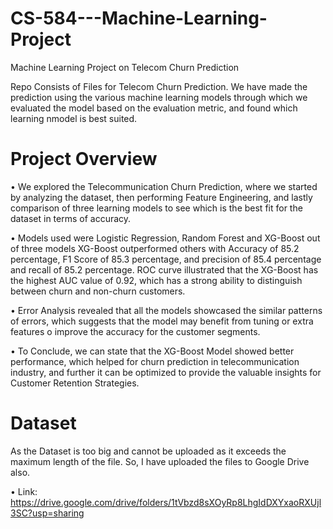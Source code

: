# CS-584---Machine-Learning-Project
Machine Learning Project on Telecom Churn Prediction

Repo Consists of Files for Telecom Churn Prediction. We have made the prediction using the various machine learning models through which we evaluated the model based on the evaluation metric, and found which learning nmodel is best suited.

# Project Overview
• We explored the Telecommunication Churn Prediction, where we started by analyzing the dataset, then performing Feature Engineering, and lastly comparison of three learning models to see which is the best fit for the dataset in terms of accuracy.

• Models used were Logistic Regression, Random Forest and XG-Boost out of three models XG-Boost outperformed others with Accuracy of 85.2 percentage, F1 Score of 85.3 percentage, and precision of 85.4 percentage and recall of 85.2 percentage. ROC curve illustrated that the XG-Boost has the highest AUC value of 0.92, which has a strong ability to distinguish between churn and non-churn customers.

• Error Analysis revealed that all the models showcased the similar patterns of errors, which suggests that the model may benefit from tuning or extra features o improve the accuracy for the customer segments.

• To Conclude, we can state that the XG-Boost Model showed better performance, which helped for churn prediction in telecommunication industry, and further it can be optimized to provide the valuable insights for Customer Retention Strategies.


# Dataset

As the Dataset is too big and cannot be uploaded as it exceeds the maximum length of the file. So, I have uploaded the files to Google Drive also.

• Link: https://drive.google.com/drive/folders/1tVbzd8sXOyRp8LhgIdDXYxaoRXUjl3SC?usp=sharing

